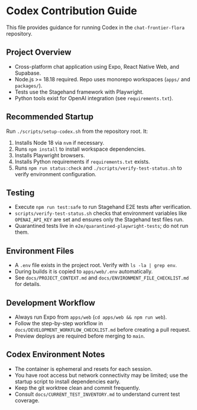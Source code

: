 # Codex Contribution Guide

This file provides guidance for running Codex in the `chat-frontier-flora` repository.

## Project Overview
- Cross-platform chat application using Expo, React Native Web, and Supabase.
- Node.js >= 18.18 required. Repo uses monorepo workspaces (`apps/` and `packages/`).
- Tests use the Stagehand framework with Playwright.
- Python tools exist for OpenAI integration (see `requirements.txt`).

## Recommended Startup
Run `./scripts/setup-codex.sh` from the repository root. It:
1. Installs Node 18 via `nvm` if necessary.
2. Runs `npm install` to install workspace dependencies.
3. Installs Playwright browsers.
4. Installs Python requirements if `requirements.txt` exists.
5. Runs `npm run status:check` and `./scripts/verify-test-status.sh` to verify environment configuration.

## Testing
- Execute `npm run test:safe` to run Stagehand E2E tests after verification.
- `scripts/verify-test-status.sh` checks that environment variables like `OPENAI_API_KEY` are set and ensures only the Stagehand test files run.
- Quarantined tests live in `e2e/quarantined-playwright-tests`; do not run them.

## Environment Files
- A `.env` file exists in the project root. Verify with `ls -la | grep env`.
- During builds it is copied to `apps/web/.env` automatically.
- See `docs/PROJECT_CONTEXT.md` and `docs/ENVIRONMENT_FILE_CHECKLIST.md` for details.

## Development Workflow
- Always run Expo from `apps/web` (`cd apps/web && npm run web`).
- Follow the step-by-step workflow in `docs/DEVELOPMENT_WORKFLOW_CHECKLIST.md` before creating a pull request.
- Preview deploys are required before merging to `main`.

## Codex Environment Notes
- The container is ephemeral and resets for each session.
- You have root access but network connectivity may be limited; use the startup script to install dependencies early.
- Keep the git worktree clean and commit frequently.
- Consult `docs/CURRENT_TEST_INVENTORY.md` to understand current test coverage.

